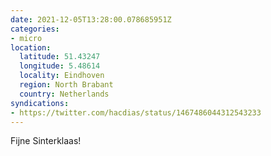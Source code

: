 ```yaml
---
date: 2021-12-05T13:28:00.078685951Z
categories:
- micro
location:
  latitude: 51.43247
  longitude: 5.48614
  locality: Eindhoven
  region: North Brabant
  country: Netherlands
syndications:
- https://twitter.com/hacdias/status/1467486044312543233
---
```


Fijne Sinterklaas!
